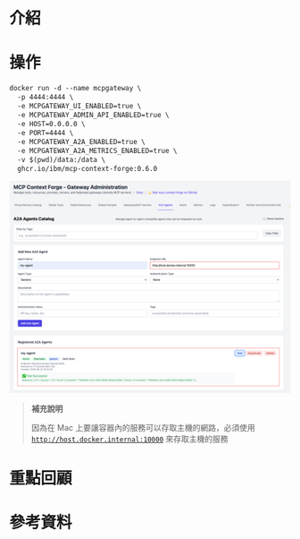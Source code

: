 # 介紹

# 操作

```shell
docker run -d --name mcpgateway \
  -p 4444:4444 \
  -e MCPGATEWAY_UI_ENABLED=true \
  -e MCPGATEWAY_ADMIN_API_ENABLED=true \
  -e HOST=0.0.0.0 \
  -e PORT=4444 \
  -e MCPGATEWAY_A2A_ENABLED=true \
  -e MCPGATEWAY_A2A_METRICS_ENABLED=true \
  -v $(pwd)/data:/data \
  ghcr.io/ibm/mcp-context-forge:0.6.0
```

![20250923235945](https://raw.githubusercontent.com/hsiangjenli/pic-bed/main/images/20250923235945.png)

> **補充說明**
>
> 因為在 Mac 上要讓容器內的服務可以存取主機的網路，必須使用[ `http://host.docker.internal:10000`](http://host.docker.internal:10000) 來存取主機的服務

# 重點回顧

# 參考資料